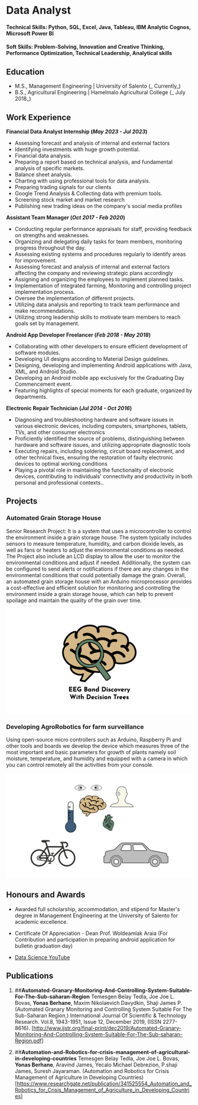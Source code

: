 # Data Analyst 

#### Technical Skills: Python, SQL, Excel, Java, Tableau, IBM Analytic Cognos, Microsoft Power BI
#### Soft Skills:      Problem-Solving, Innovation and Creative Thinking, Performance Optimization, Technical Leadership, Analytical skills                           

## Education							       		
- M.S., Management Engineering	 | University of Salento          (_  Currently_)	 			        		
- B.S., Agricultural Engineering | Hamelmalo Agricultural College (_  July 2018_)

## Work Experience

**Financial Data Analyst Internship (_May 2023 - Jul 2023_)**
- Assessing forecast and analysis of internal and external factors
- Identifying investments with huge growth potential.
- Financial data analysis.
- Preparing a report based on technical analysis, and fundamental analysis of specific markets.
- Balance sheet analysis.
- Charting with using professional tools for data analysis.
- Preparing trading signals for our clients
- Google Trend Analysis & Collecting data with premium tools.
- Screening stock market and market research
- Publishing new trading ideas on the company's social media profiles

**Assistant Team Manager (_Oct 2017 - Feb 2020_)**
- Conducting regular performance appraisals for staff, providing feedback on strengths and weaknesses.
- Organizing and delegating daily tasks for team members, monitoring progress throughout the day.
- Assessing existing systems and procedures regularly to identify areas for improvement.
- Assessing forecast and analysis of internal and external factors affecting the company and reviewing strategic plans accordingly
- Assigning and organizing the employees to implement planned tasks.
- Implementation of integrated farming, Monitoring and controlling project implementation process.
- Oversee the implementation of different projects.
- Utilizing data analysis and reporting to track team performance and make recommendations.
- Utilizing strong leadership skills to motivate team members to reach goals set by management.

**Android App Developer Freelancer (_Feb 2018 - May 2018_)**
- Collaborating with other developers to ensure efficient development of software modules.
- Developing UI designs according to Material Design guidelines.
- Designing, developing and implementing Android applications with Java, XML, and Android Studio.
- Developing an Android mobile app exclusively for the Graduating Day Commencement event.
- Featuring highlights of special moments for each graduate, organized by departments.
  
**Electronic Repair Technician (_Jul 2014 - Oct 2016_)**
- Diagnosing and troubleshooting hardware and software issues in various electronic devices, including computers, smartphones, tablets, TVs, and other 
  consumer electronics
- Proficiently identified the source of problems, distinguishing between hardware and software issues, and utilizing appropriate diagnostic tools
- Executing repairs, including soldering, circuit board replacement, and other technical fixes, ensuring the restoration of faulty electronic devices to
  optimal working conditions
- Playing a pivotal role in maintaining the functionality of electronic devices, contributing to individuals' connectivity and productivity in both personal
  and professional contexts..
  
## Projects
### Automated Grain Storage House

Senior Research Project: It is a system that uses a microcontroller to control the environment inside a grain storage house. The system typically includes sensors to measure temperature, humidity, and carbon dioxide levels, as well as fans or heaters to adjust the environmental conditions as needed. The Project also include an LCD display to allow the user to monitor the environmental conditions and adjust if needed. Additionally, the system can be configured to send alerts or notifications if there are any changes in the environmental conditions that could potentially damage the grain.
Overall, an automated grain storage house with an Arduino microprocessor provides a cost-effective and efficient solution for monitoring and controlling the environment inside a grain storage house, which can help to prevent spoilage and maintain the quality of the grain over time. 


![EEG Band Discovery](/assets/img/eeg_band_discovery.jpeg)

### Developing AgroRobotics for farm surveillance

Using open-source micro controllers such as Arduino, Raspberry Pi and other tools and boards we develop the device which measures three of the most important and basic parameters for growth of plants namely soil moisture, temperature, and humidity and equipped with a camera in which you can control remotely all the activities from your console.          

![Bike Study](/assets/img/bike_study.jpeg)

## Honours and Awards 
- Awarded full scholarship, accommodation, and stipend for Master's degree in Management 
  Engineering at the University of Salento for academic excellence.
- Certificate Of Appreciation - Dean Prof. Woldeamlak Araia (For Contribution and 
  participation in preparing android application for bulletin graduation day)


- [Data Science YouTube]()

## Publications
1. ##**Automated-Granary-Monitoring-And-Controlling-System-Suitable-For-The-Sub-saharan-Region**
Temesgen Belay Tedla, Joe Joe L. Bovas, **Yonas Berhane**, Maxim Nikolaevich Davydkin, Shaji James P. (Automated Granary Monitoring and Controlling System Suitable For The Sub-Saharan Region,) International Journal Of Scientific & Technology Research. Vol.8, 1943-1951, Issue 12, December 2019, (ISSN 2277-8616).
[http://www.ijstr.org/final-print/dec2019/Automated-Granary-Monitoring-And-Controlling-System-Suitable-For-The-Sub-saharan-Region.pdf]

2. ##**Automation-and-Robotics-for-crisis-management-of-agricultural-in-developing-countries**
Temesgen Belay Tedla, Joe Joe L. Bovas, **Yonas Berhane**, Aravind James, Yecalo Michael Debrezion, P.shaji James, Suresh Jayaraman. (Automation and Robotics for Crisis Management of Agriculture in Developing Countries)
[https://www.researchgate.net/publication/341525554_Automation_and_Robotics_for_Crisis_Management_of_Agriculture_in_Developing_Countries]    

